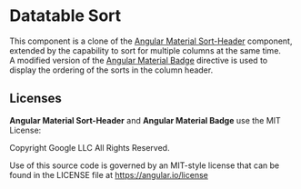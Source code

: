 # Datatable Sort

This component is a clone of the [Angular Material Sort-Header](https://material.angular.io/components/sort/api) component, extended by the capability to sort for multiple columns at the same time.  
A modified version of the [Angular Material Badge](https://material.angular.io/components/badge/api) directive is used to display the ordering of the sorts in the column header.

## Licenses
**Angular Material Sort-Header** and **Angular Material Badge** use the MIT License:

 Copyright Google LLC All Rights Reserved.

 Use of this source code is governed by an MIT-style license that can be found in the LICENSE file at https://angular.io/license
